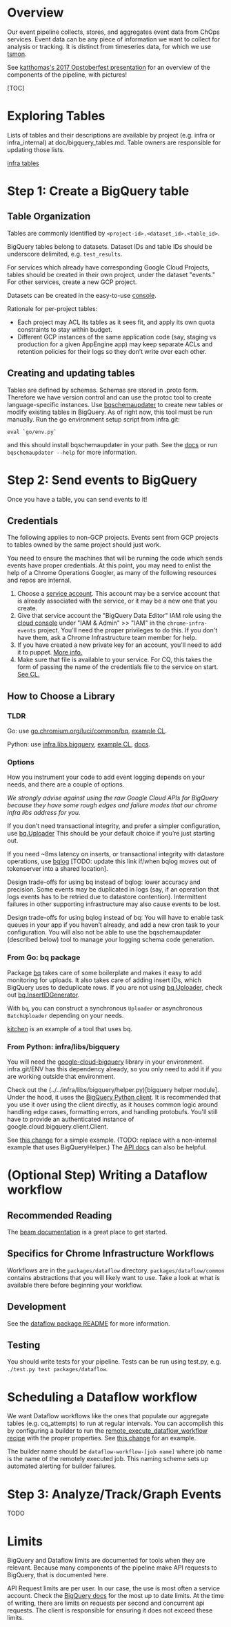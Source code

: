 # Overview

Our event pipeline collects, stores, and aggregates event data from ChOps
services. Event data can be any piece of information we want to collect for
analysis or tracking. It is distinct from timeseries data, for which we use
[tsmon](https://chrome-internal.googlesource.com/infra/infra_internal/+/master/doc/ts_mon.md).

See [katthomas's 2017 Opstoberfest
presentation](https://docs.google.com/a/google.com/presentation/d/11DoVXM5hrmSk9pgrj2vjQNd5ihr2_9dKtPYewPbLpjA/edit?usp=sharing)
for an overview of the components of the pipeline, with pictures!

[TOC]

# Exploring Tables

Lists of tables and their descriptions are available by project (e.g. infra or
infra_internal) at doc/bigquery_tables.md. Table owners are responsible for
updating those lists.

[infra tables](../bigquery_tables.md)

# Step 1: Create a BigQuery table

## Table Organization

Tables are commonly identified by `<project-id>.<dataset_id>.<table_id>`.

BigQuery tables belong to datasets. Dataset IDs and table IDs should be
underscore delimited, e.g. `test_results`.

For services which already have corresponding Google Cloud Projects, tables
should be created in their own project, under the dataset "events." For other
services, create a new GCP project.

Datasets can be created in the easy-to-use [console](bigquery.cloud.google.com).

Rationale for per-project tables:

* Each project may ACL its tables as it sees fit, and apply its own quota
constraints to stay within budget.
* Different GCP instances of the same application code (say, staging vs
production for a given AppEngine app) may keep separate ACLs and retention
policies for their logs so they don’t write over each other.

## Creating and updating tables

Tables are defined by schemas. Schemas are stored in .proto form. Therefore we
have version control and can use the protoc tool to create language-specific
instances. Use
[bqschemaupdater](https://chromium.googlesource.com/infra/luci/luci-go/+/master/tools/cmd/bqschemaupdater/README.md)
to create new tables or modify existing tables in BigQuery. As of right now,
this tool must be run manually. Run the go environment setup script from
infra.git:

    eval `go/env.py`

and this should install bqschemaupdater in your path. See the
[docs](https://chromium.googlesource.com/infra/luci/luci-go/+/master/tools/cmd/bqschemaupdater/README.md)
or run `bqschemaupdater --help` for more information.

# Step 2: Send events to BigQuery

Once you have a table, you can send events to it!

## Credentials

The following applies to non-GCP projects. Events sent from GCP projects to
tables owned by the same project should just work.

You need to ensure the machines that will be running the code which sends events
have proper credentials. At this point, you may need to enlist the help of a
Chrome Operations Googler, as many of the following resources and repos are
internal.

1. Choose a [service
   account](https://cloud.google.com/docs/authentication/#service_accounts).
   This account may be a service account that is already associated with the
   service, or it may be a new one that you create.
1. Give that service account the "BigQuery Data Editor" IAM role using the
   [cloud console](https://console.cloud.google.com) under "IAM & Admin" >>
   "IAM" in the `chrome-infra-events` project. You'll need the proper privileges
   to do this. If you don't have them, ask a Chrome Infrastructure team member
   for help.
1. If you have created a new private key for an account, you'll need to add it
   to puppet. [More
   info.](https://chrome-internal.googlesource.com/infra/puppet/+/master/README.md)
1. Make sure that file is available to your service. For CQ, this takes the form
   of passing the name of the credentials file to the service on start. [See
   CL.](https://chrome-internal-review.googlesource.com/c/405268/)

## How to Choose a Library

### TLDR

Go: use
[go.chromium.org/luci/common/bq](https://godoc.org/go.chromium.org/luci/common/bq),
[example CL](https://chromium-review.googlesource.com/c/infra/infra/+/719962).

Python: use
[infra.libs.bigquery](https://cs.chromium.org/chromium/infra/infra/libs/bigquery/helper.py),
[example CL](https://chrome-internal-review.googlesource.com/c/infra/infra_internal/+/445955),
[docs](https://chromium.googlesource.com/infra/infra/+/master/infra/libs/bigquery/README.md).


### Options

How you instrument your code to add event logging depends on your needs, and
there are a couple of options.

_We strongly advise against using the raw Google Cloud APIs for BigQuery because
they have some rough edges and failure modes that our chrome infra libs address
for you._

If you don’t need transactional integrity, and prefer a simpler configuration,
use [bq.Uploader](https://godoc.org/go.chromium.org/luci/common/bq#Uploader)
This should be your default choice if you’re just starting out.

If you need ~8ms latency on inserts, or transactional integrity with datastore
operations, use
[bqlog](https://godoc.org/go.chromium.org/luci/tokenserver/appengine/impl/utils/bqlog)
[TODO: update this link if/when bqlog moves out of tokenserver into a shared
location].

Design trade-offs for using bq instead of bqlog: lower
accuracy and precision. Some events may be duplicated in logs (say, if an
operation that logs events has to be retried due to datastore contention).
Intermittent failures in other supporting infrastructure may also cause events
to be lost.

Design trade-offs for using bqlog instead of bq: You will have to
enable task queues in your app if you haven’t already, and add a new cron task
to your configuration. You will also not be able to use the bqschemaupdater
(described below) tool to manage your logging schema code generation.

### From Go: bq package

Package [bq](https://godoc.org/go.chromium.org/luci/common/bq)
takes care of some boilerplate and makes it easy to add monitoring for uploads.
It also takes care of adding insert IDs, which BigQuery uses to deduplicate
rows. If you are not using
[bq.Uploader](https://godoc.org/go.chromium.org/luci/common/bq#Uploader),
check out
[bq.InsertIDGenerator](https://godoc.org/go.chromium.org/luci/common/bq#InsertIDGenerator).

With `bq`, you can construct a synchronous `Uploader` or asynchronous
`BatchUploader` depending on your needs.

[kitchen](../../go/src/infra/tools/kitchen/monitoring.go) is an example of a
tool that uses bq.

### From Python: infra/libs/bigquery

You will need the
[google-cloud-bigquery](https://pypi.python.org/pypi/google-cloud-bigquery)
library in your environment. infra.git/ENV has this dependency already, so you
only need to add it if you are working outside that environment.

Check out the (../../infra/libs/bigquery/helper.py)[bigquery helper module].
Under the hood, it uses the [BigQuery Python
client](https://cloud.google.com/bigquery/docs/reference/libraries#client-libraries-usage-python).
It is recommended that you use it over using the client directly, as it houses
common logic around handling edge cases, formatting errors, and handling
protobufs. You'll still have to provide an authenticated instance of
google.cloud.bigquery.client.Client.

See
[this change](https://chrome-internal-review.googlesource.com/c/407748/)
for a simple example. (TODO: replace with a non-internal example that uses
BigQueryHelper.) The [API
docs](https://googlecloudplatform.github.io/google-cloud-python/stable/bigquery-usage.html)
can also be helpful.

# (Optional Step) Writing a Dataflow workflow

## Recommended Reading

The [beam documentation](https://beam.apache.org/documentation/) is a great
place to get started.

## Specifics for Chrome Infrastructure Workflows

Workflows are in the `packages/dataflow` directory. `packages/dataflow/common`
contains abstractions that you will likely want to use. Take a look at what is
available there before beginning your workflow.

## Development

See the [dataflow package
README](https://chromium.googlesource.com/infra/infra/+/master/packages/dataflow/)
for more information.

## Testing

You should write tests for your pipeline. Tests can be run using test.py, e.g.
`./test.py test packages/dataflow`.

# Scheduling a Dataflow workflow

We want Dataflow workflows like the ones that populate our aggregate tables
(e.g. cq_attempts) to run at regular intervals. You can accomplish this by
configuring a builder to run the
[remote_execute_dataflow_workflow recipe](https://chromium.googlesource.com/infra/infra/+/master/recipes/recipes/remote_execute_dataflow_workflow.py)
with the proper properties. See [this
change](https://chrome-internal-review.googlesource.com/c/412934/) for an
example.

The builder name should be `dataflow-workflow-[job name]` where job name is
the name of the remotely executed job. This naming scheme sets up automated
alerting for builder failures.

# Step 3: Analyze/Track/Graph Events

TODO

# Limits

BigQuery and Dataflow limits are documented for tools when they are relevant.
Because many components of the pipeline make API requests to BigQuery, that is
documented here.

API Request limits are per user. In our case, the use is most often a service
account. Check the [BigQuery
docs](https://cloud.google.com/bigquery/quotas#apirequests) for the most up to
date limits. At the time of writing, there are limits on requests per second and
concurrent api requests. The client is responsible for ensuring it does not
exceed these limits.

